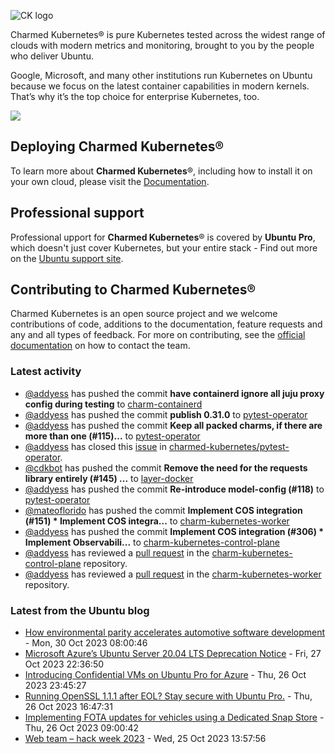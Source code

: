 ![CK logo](https://assets.ubuntu.com/v1/451d4cf4-Charmed+Kubernetes_RGB_onWhite_2022.svg)

Charmed Kubernetes® is pure Kubernetes tested across the widest range of clouds with modern metrics and monitoring, brought to you by the people who deliver Ubuntu.

Google, Microsoft, and many other institutions run Kubernetes on Ubuntu because we focus on the latest container capabilities in modern kernels. That’s why it’s the top choice for enterprise Kubernetes, too.

![](https://assets.ubuntu.com/v1/843c77b6-juju-at-a-glace.svg)

## Deploying Charmed Kubernetes®

To learn more about **Charmed Kubernetes**®, including how to install it on your own cloud, please visit the [Documentation][docs].

## Professional support

Professional upport for **Charmed Kubernetes**® is covered by **Ubuntu Pro**, which doesn't just cover Kubernetes, but your entire stack - Find out more on the [Ubuntu support site](https://ubuntu.com/support).

## Contributing to Charmed Kubernetes®

Charmed Kubernetes is an open source project and we welcome contributions of code, additions to the documentation, feature requests and any and all types of feedback. For more on contributing, see the [official documentation][get-in-touch] on how to contact the team.

<!-- LINKS -->
[docs]: https://ubuntu.com/kubernetes/docs
[get-in-touch]: https://ubuntu.com/kubernetes/docs/get-in-touch

### Latest activity

<!-- activity starts -->
 - [@addyess](https://github.com/addyess) has pushed the commit **have containerd ignore all juju proxy config during testing** to [charm-containerd](https://github.com/charmed-kubernetes/charm-containerd)
 - [@addyess](https://github.com/addyess) has pushed the commit **publish 0.31.0** to [pytest-operator](https://github.com/charmed-kubernetes/pytest-operator)
 - [@addyess](https://github.com/addyess) has pushed the commit **Keep all packed charms, if there are more than one (#115)...** to [pytest-operator](https://github.com/charmed-kubernetes/pytest-operator)
 - [@addyess](https://github.com/addyess) has closed this [issue](https://github.com/charmed-kubernetes/pytest-operator/issues/117) in [charmed-kubernetes/pytest-operator](https://api.github.com/repos/charmed-kubernetes/pytest-operator).
 - [@cdkbot](https://github.com/cdkbot) has pushed the commit **Remove the need for the requests library entirely (#145) ...** to [layer-docker](https://github.com/charmed-kubernetes/layer-docker)
 - [@addyess](https://github.com/addyess) has pushed the commit **Re-introduce model-config (#118)** to [pytest-operator](https://github.com/charmed-kubernetes/pytest-operator)
 - [@mateoflorido](https://github.com/mateoflorido) has pushed the commit **Implement COS integration (#151)  * Implement COS integra...** to [charm-kubernetes-worker](https://github.com/charmed-kubernetes/charm-kubernetes-worker)
 - [@addyess](https://github.com/addyess) has pushed the commit **Implement COS integration (#306)  * Implement Observabili...** to [charm-kubernetes-control-plane](https://github.com/charmed-kubernetes/charm-kubernetes-control-plane)
 - [@addyess](https://github.com/addyess) has reviewed a [pull request](https://github.com/charmed-kubernetes/charm-kubernetes-control-plane/pull/306) in the [charm-kubernetes-control-plane](https://github.com/charmed-kubernetes/charm-kubernetes-control-plane) repository.
 - [@addyess](https://github.com/addyess) has reviewed a [pull request](https://github.com/charmed-kubernetes/charm-kubernetes-worker/pull/151) in the [charm-kubernetes-worker](https://github.com/charmed-kubernetes/charm-kubernetes-worker) repository.
<!-- activity ends -->

<!-- roadmap starts -->

<!-- roadmap ends -->

### Latest from the Ubuntu blog

<!-- blog starts -->
* [How environmental parity accelerates automotive software development](https://ubuntu.com//blog/how-environmental-parity-accelerates-automotive-software-development) - Mon, 30 Oct 2023 08:00:46 
* [Microsoft Azure&#8217;s Ubuntu Server 20.04 LTS Deprecation Notice](https://ubuntu.com//blog/microsoft-azures-ubuntu-server-20-04-lts-deprecation-notice) - Fri, 27 Oct 2023 22:36:50 
* [Introducing Confidential VMs on Ubuntu Pro for Azure](https://ubuntu.com//blog/introducing-confidential-vms-on-ubuntu-pro-for-azure) - Thu, 26 Oct 2023 23:45:27 
* [Running OpenSSL 1.1.1 after EOL? Stay secure with Ubuntu Pro.](https://ubuntu.com//blog/running-openssl-1-1-1-after-eol-with-ubuntu-pro) - Thu, 26 Oct 2023 16:47:31 
* [Implementing FOTA updates for vehicles using a Dedicated Snap Store](https://ubuntu.com//blog/implementing-fota-updates-for-vehicles-using-a-dedicated-snap-store) - Thu, 26 Oct 2023 09:00:42 
* [Web team &#8211; hack week 2023](https://ubuntu.com//blog/web-team-hack-week-2023) - Wed, 25 Oct 2023 13:57:56 
<!-- blog ends -->

